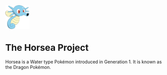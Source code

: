 <a href="https://github.com/jkulba/Horsea/">
    <img alt="Horsea Project" src="https://github.com/jkulba/Horsea/blob/main/horsea.png"
    width="75" height="75">
</a>

# The Horsea Project
Horsea is a Water type Pokémon introduced in Generation 1. It is known as the Dragon Pokémon.
